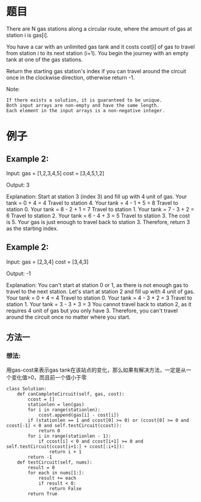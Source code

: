 # 题目
There are N gas stations along a circular route, where the amount of gas at station i is gas[i].

You have a car with an unlimited gas tank and it costs cost[i] of gas to travel from station i to its next station (i+1). You begin the journey with an empty tank at one of the gas stations.

Return the starting gas station's index if you can travel around the circuit once in the clockwise direction, otherwise return -1.

Note:

    If there exists a solution, it is guaranteed to be unique.
    Both input arrays are non-empty and have the same length.
    Each element in the input arrays is a non-negative integer.

# 例子
## Example 2:
Input: 
gas  = [1,2,3,4,5]
cost = [3,4,5,1,2]

Output: 3

Explanation:
Start at station 3 (index 3) and fill up with 4 unit of gas. Your tank = 0 + 4 = 4
Travel to station 4. Your tank = 4 - 1 + 5 = 8
Travel to station 0. Your tank = 8 - 2 + 1 = 7
Travel to station 1. Your tank = 7 - 3 + 2 = 6
Travel to station 2. Your tank = 6 - 4 + 3 = 5
Travel to station 3. The cost is 5. Your gas is just enough to travel back to station 3.
Therefore, return 3 as the starting index.

## Example 2:

Input: 
gas  = [2,3,4]
cost = [3,4,3]

Output: -1

Explanation:
You can't start at station 0 or 1, as there is not enough gas to travel to the next station.
Let's start at station 2 and fill up with 4 unit of gas. Your tank = 0 + 4 = 4
Travel to station 0. Your tank = 4 - 3 + 2 = 3
Travel to station 1. Your tank = 3 - 3 + 3 = 3
You cannot travel back to station 2, as it requires 4 unit of gas but you only have 3.
Therefore, you can't travel around the circuit once no matter where you start.

## 方法一
### 想法:
用gas-cost来表示gas tank在该站点的变化，那么如果有解决方法，一定是从一个变化值>0，而且前一个值小于零
```
class Solution:
    def canCompleteCircuit(self, gas, cost):
        ccost = []
        stationlen = len(gas)
        for i in range(stationlen):
            ccost.append(gas[i] - cost[i])
        if (stationlen == 1 and ccost[0] >= 0) or (ccost[0] >= 0 and ccost[-1] < 0 and self.testCircuit(ccost)):
            return 0
        for i in range(stationlen - 1):
            if ccost[i] < 0 and ccost[i+1] >= 0 and self.testCircuit(ccost[i+1:] + ccost[:i+1]):
                return i + 1
        return -1
    def testCircuit(self, nums):
        result = 0
        for each in nums[1:]:
            result += each
            if result < 0:
                return False
        return True
```
